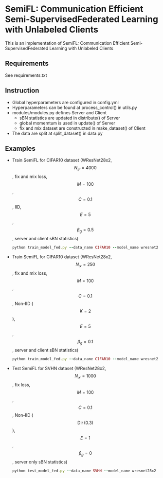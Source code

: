 # SemiFL: Communication Efficient Semi-SupervisedFederated Learning with Unlabeled Clients
This is an implementation of SemiFL: Communication Efficient Semi-SupervisedFederated Learning with Unlabeled Clients
 
## Requirements
See requirements.txt

## Instruction
 - Global hyperparameters are configured in config.yml
 - Hyperparameters can be found at process_control() in utils.py 
 - modules/modules.py defines Server and Client
    - sBN statistics are updated in distribute() of Server
    - global momemtum is used in update() of Server
    - fix and mix dataset are constructed in make_dataset() of Client
 - The data are split at split_dataset() in data.py

## Examples
 - Train SemiFL for CIFAR10 dataset (WResNet28x2, $$N_\mathcal{S}=4000$$, fix and mix loss, $$M=100$$, $$C=0.1$$, IID, $$E=5$$, $$\beta_g=0.5$$, server and client sBN statistics)
    ```ruby
    python train_model_fed.py --data_name CIFAR10 --model_name wresnet28x2 --control_name 4000_fix-mix_100_0.1_iid_5_0.5_1
    ```
 - Train SemiFL for CIFAR10 dataset (WResNet28x2, $$N_\mathcal{S}=250$$, fix and mix loss, $$M=100$$, $$C=0.1$$, Non-IID ($$K=2$$), $$E=5$$, $$\beta_g=0.1$$, server and client sBN statistics)
    ```ruby
    python train_model_fed.py --data_name CIFAR10 --model_name wresnet28x2 --control_name 250_fix-mix_100_0.1_non-iid-l-2_5_0.1_1
    ```
 - Test SemiFL for SVHN dataset (WResNet28x2, $$N_\mathcal{S}=1000$$, fix loss, $$M=100$$, $$C=0.1$$, Non-IID ($$\operatorname{Dir}(0.3)$$), $$E=1$$, $$\beta_g=0$$, server only sBN statistics)
    ```ruby
    python test_model_fed.py --data_name SVHN --model_name wresnet28x2 --control_name 1000_fix_100_0.1_non-iid-d-0.3_1_0_0
    ```